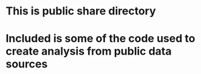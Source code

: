 # This is public share directory
# Included is some of the code used to create analysis from public data sources

